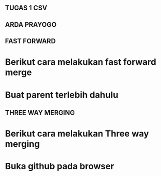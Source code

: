 ## TUGAS 1 CSV
## ARDA PRAYOGO

## FAST FORWARD
# Berikut cara melakukan fast forward merge
# Buat parent terlebih dahulu

## THREE WAY MERGING
# Berikut cara melakukan Three way merging
# Buka github pada browser